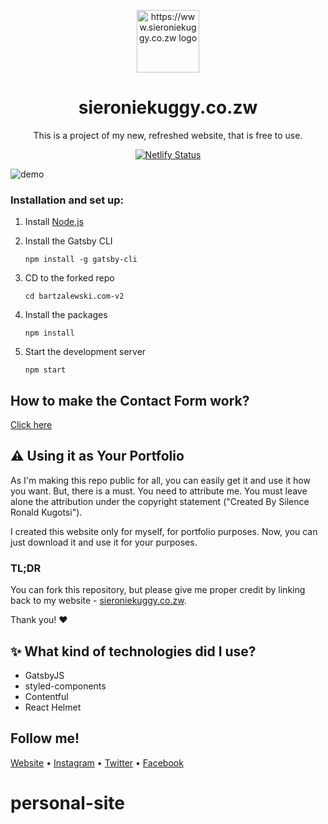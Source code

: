 <p align="center">
  <img src="https://github.com/sieroniekuggy/personal-site/blob/master/src/images/logo.png" width="100" alt="https://www.sieroniekuggy.co.zw logo" />
</p>

<h1 align="center">
  sieroniekuggy.co.zw
</h1>

<p align="center">
  This is a project of my new, refreshed website, that is free to use.
</p>

<p align="center">
  <a href="https://app.netlify.com/sites/eager-lichterman-b07f67/deploys" target="_blank">
    <img src="https://api.netlify.com/api/v1/badges/84b336d8-8c1f-484e-ad19-efabafc468f0/deploy-status" alt="Netlify Status" />
  </a>
</p>

![demo](https://i.imgur.com/ApY87ek.png)

### Installation and set up:

1. Install [Node.js](https://nodejs.org)

2. Install the Gatsby CLI

   ```
   npm install -g gatsby-cli
   ```

3. CD to the forked repo

   ```
   cd bartzalewski.com-v2
   ```

4. Install the packages

   ```
   npm install
   ```
   
5. Start the development server

   ```
   npm start
   ```
   
## How to make the Contact Form work?

[Click here](https://github.com/sieroniekuggy/NodeJs-mail.git)

## ⚠️ Using it as Your Portfolio

As I'm making this repo public for all, you can easily get it and use it how you want. But, there is a must. You need to attribute me. You must leave alone the attribution under the copyright statement ("Created By Silence Ronald Kugotsi").

I created this website only for myself, for portfolio purposes. Now, you can just download it and use it for your purposes.

### TL;DR

You can fork this repository, but please give me proper credit by linking back to my website - [sieroniekuggy.co.zw](https://www.sieroniekuggy.co.zw).

Thank you! ❤️

## ✨ What kind of technologies did I use?

- GatsbyJS
- styled-components
- Contentful
- React Helmet

## Follow me!

[Website](https://www.sieroniekuggy.co.zw) • [Instagram](https://www.instagram.com/sieroniekuggy) • [Twitter](https://www.twitter.com/sieroniekuggy) • [Facebook](https://www.facebook.com/sieroniekuggyofficial)
# personal-site
